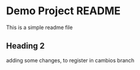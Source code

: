 # Demo Project README

This is a simple readme file

## Heading 2

adding some changes, to register in cambios branch